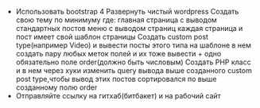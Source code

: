 * Использовать bootstrap 4
Развернуть чистый wordpress
Создать свою тему по минимуму где:
главная страница с выводом стандартных постов
меню с выводом страниц
каждая страница и пост имеет свой шаблон страницы
Создать custom post type(например Video) и вывести посты этого типа на шаблоне
в нем создать пару любых меток полей и их тоже вывести + одно обязательно поле order(должно быть числовым)
Создать PHP класс и в нем через хуки изменить query вывода выше созданного custom post type,чтобы вывод этих постов сортировался по выше созданному полю order
* Отправляйте ссылку на гитхаб(битбакет) и на рабочий сайт

